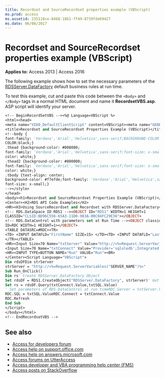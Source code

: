 ```yaml
---
title: Recordset and SourceRecordset properties example (VBScript)
ms.prod: access
ms.assetid: 235118ce-8468-18b1-ff49-8739fde69427
ms.date: 06/08/2017
---
```



# Recordset and SourceRecordset properties example (VBScript)

**Applies to:** Access 2013 | Access 2016

The following example shows how to set the necessary parameters of the [RDSServer.DataFactory](https://msdn.microsoft.com/library/1de76cdd-34dc-8547-29aa-48ad6067bdea%28Office.15%29.aspx) default business rules at run time.

To test this example, cut and paste this code between the `<Body>` and `</Body>` tags in a normal HTML document and name it **RecordsetVBS.asp**. ASP script will identify your server.

```vb
<!-- BeginRecordSetVBS --><%@ Language=VBScript %>
<html><head>
<meta name="VI60_DefaultClientScript" content=VBScript><meta name="GENERATOR" content="Microsoft Visual Studio 6.0">
<title>Recordset and SourceRecordset Properties Example (VBScript)</title><style>
<!--body {
font-family: 'Verdana','Arial','Helvetica',sans-serif;BACKGROUND-COLOR:white;
COLOR:black;}
.thead {background-color: #008080;
font-family: 'Verdana','Arial','Helvetica',sans-serif;font-size: x-small;
color: white;}
.thead2 {background-color: #800000;
font-family: 'Verdana','Arial','Helvetica',sans-serif;font-size: x-small;
color: white;}
.tbody {text-align: center;
background-color: #f7efde;font-family: 'Verdana','Arial','Helvetica',sans-serif;
font-size: x-small;}
--></style>
</head> 
<body><h1>Recordset and SourceRecordset Properties Example (VBScript)</h1> 
<Center><H2>RDS API Code Examples</H2>
<HR><H3>Using SourceRecordset and Recordset with RDSServer.DataFactory</H3>
<!-- RDS.DataSpace ID RDS1 --><OBJECT ID="RDS1" WIDTH=1 HEIGHT=1
CLASSID="CLSID:BD96C556-65A3-11D0-983A-00C04FC29E36"></OBJECT> 
<!-- RDS.DataControl with parameters set at Run Time --><OBJECT classid="clsid:BD96C556-65A3-11D0-983A-00C04FC29E33"
ID=RDC WIDTH=1 HEIGHT=1></OBJECT> 
<TABLE DATASRC=#RDC><TR>
<TD> <INPUT DATAFLD="FirstName" SIZE=15> </TD><TD> <INPUT DATAFLD="LastName" SIZE=15></TD>
</TR></TABLE>
<HR><Input Size=70 Name="txtServer" Value="http://<%=Request.ServerVariables("SERVER_NAME")%>"><BR>
<Input Size=70 Name="txtConnect" Value="Provider='sqloledb';Integrated Security='SSPI';Initial Catalog='Northwind'"><BR><Input Size=70 Name="txtSQL" Value="SELECT FirstName, LastName FROM Employees">
<HR><INPUT TYPE=BUTTON NAME="Run" VALUE="Run"><BR> 
</Center><Script Language="VBScript"> 
Dim rdsDFDim strServer
strServer = "http://<%=Request.ServerVariables("SERVER_NAME")%>" 
Sub Run_OnClick() 
Dim rs' Create RDSServer.DataFactory Object
Set rdsDF = RDS1.CreateObject("RDSServer.DataFactory", strServer)' Get Recordset
Set rs = rdsDF.Query(txtConnect.Value,txtSQL.Value) 
' Set parameters of RDS.DataControl at run timeRDC.Server = txtServer.Value
RDC.SQL = txtSQL.ValueRDC.Connect = txtConnect.Value
RDC.Refresh 
End Sub 
</Script> 
</body></html>
<!-- EndRecordsetVBS -->

```

## See also

- [Access for developers forum](https://social.msdn.microsoft.com/Forums/office/home?forum=accessdev)
- [Access help on support.office.com](https://support.office.com/search/results?query=Access)
- [Access help on answers.microsoft.com](https://answers.microsoft.com/)
- [Access forums on UtterAccess](http://www.utteraccess.com/forum/index.php?act=idx)
- [Access developer and VBA programming help center (FMS)](http://www.fmsinc.com/MicrosoftAccess/developer/)
- [Access posts on StackOverflow](https://stackoverflow.com/questions/tagged/ms-access)
